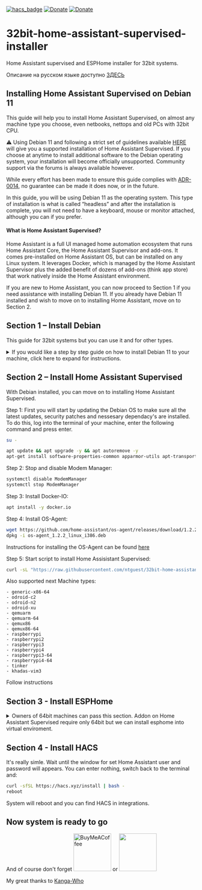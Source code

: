 [![hacs_badge](https://img.shields.io/badge/HAss-Installer-blue.svg)](https://www.home-assistant.io/)
[![Donate](https://img.shields.io/badge/donate-Pizza-yellow.svg)](https://www.buymeacoffee.com/ntguest)
[![Donate](https://img.shields.io/badge/donate-Yandex-blueviolet.svg)](https://yoomoney.ru/to/410011383527168)

# 32bit-home-assistant-supervised-installer
Home Assistant supervised and ESPHome installer for 32bit systems.

Описание на русском языке доступно [ЗДЕСЬ](https://github.com/ntguest/32bit-home-assistant-supervised-installer/blob/main/README-RUSSIAN.md)

## Installing Home Assistant Supervised on Debian 11

This guide will help you to install Home Assistant Supervised, on almost any machine type you choose, even netbooks, nettops and old PCs with 32bit CPU. 

:warning: Using Debian 11 and following a strict set of guidelines available [HERE](https://github.com/home-assistant/architecture/blob/master/adr/0014-home-assistant-supervised.md) will give you a supported installation of Home Assistant Supervised. If you choose at anytime to install additional software to the Debian operating system, your installation will become officially unsupported. Community support via the forums is always available however.

While every effort has been made to ensure this guide complies with [ADR-0014](https://github.com/home-assistant/architecture/blob/master/adr/0014-home-assistant-supervised.md), no guarantee can be made it does now, or in the future.

In this guide, you will be using Debian 11 as the operating system. This type of installation is what is called “headless” and after the installation is complete, you will not need to have a keyboard, mouse or monitor attached, although you can if you prefer.

#### What is Home Assistant Supervised? ####

Home Assistant is a full UI managed home automation ecosystem that runs Home Assistant Core, the Home Assistant Supervisor and add-ons. It comes pre-installed on Home Assistant OS, but can be installed on any Linux system. It leverages Docker, which is managed by the Home Assistant Supervisor plus the added benefit of dozens of add-ons (think app store) that work natively inside the Home Assistant environment.

If you are new to Home Assistant, you can now proceed to Section 1 if you need assistance with installing Debian 11. If you already have Debian 11 installed and wish to move on to installing Home Assistant, move on to Section 2.





## Section 1 – Install Debian

This guide for 32bit systems but you can use it and for other types.

<details>
  <summary> If you would like a step by step guide on how to install Debian 11 to your machine, click here to expand for instructions. </summary>


**1.1)** Start by downloading `mini.iso` from [HERE](https://deb.debian.org/debian/dists/Debian11.1/main/installer-i386/current/images/netboot/mini.iso). If you would prefer the full Debain image with all drivers, download `firmware-11.1.0-i386-DVD-1.iso` [HERE](https://cdimage.debian.org/cdimage/unofficial/non-free/cd-including-firmware/11.1.0+nonfree/i386/iso-dvd/firmware-11.1.0-i386-DVD-1.iso)

**1.2)** While Debian is downloading, you will need some other programs to help with the setup and installation. To burn the Debian ISO image to a USB thumb drive, you will use a program called Rufus which can be downloaded from [HERE](https://rufus.ie/). 

**1.3)** You will now create a bootable USB drive using Rufus and the Debian image you have downloaded. Insert a blank USB drive of at least 8gb into your PC, open Rufus and choose your USB from the drop-down menu. Now select the Debian ISO image you downloaded, and click Start. If you get any prompts, select OK or Yes to continue. When this has completed, you can move on.

**1.4)** Insert the USB you have just made into the new machine, connect a monitor, Ethernet cable, keyboard and mouse, and power on the machine. You will need to select the USB drive as the boot device, to do this, you will need to press something like F12 or DEL on your keyboard immediately when the machine is powered on.

**1.5)**	The first screen you should be able to select from is **Main Menu**, on this screen, select **Graphical Debian Installer**

**1.6)**	Next will be **Language**. Choose your language and click continue.

**1.7)**	Next will be **Select your location**. Choose your country and click continue.

**1.8)**	Next will be **Configure the keyboard**. Select your keyboard type and click continue. The installer will now perform some automated tasks which will take 1-2 minutes.

**1.9)**	Next will be **Configure the network**. Here you can name your machine, the default name will be `debian`. Choose a name and click continue. You can skip the next page by clicking continue as you do not need to set a domain name. 

**1.10)**	Next will be **Set up users and passwords**. You will be asked to create a password for the root user. Make a note of the password you choose here, and click continue.

**1.11)**	Next will be **Set up users and passwords** again. Enter a username, click continue and on the next screen, enter a password for this user account. Make note of both of these, you will need them later.

**1.12)**	Next will be **Configure the clock**. Select the correct time zone and click continue.

**1.13)**	Next will be **Partition Disks**. Select **Guided - use entire disk** and then click continue. On the next screen make sure the correct disk is selected and click continue. On the next screen select **All files in one partition** and click continue. On the next screen, make sure **Finish partitioning and write changes to disk** is selected, and click continue. On the next screen, select **Yes** and then click continue. The installer will now perform some automated tasks. This will take 1-2 mins.

**1.14)**	Next will be **Configure the package manager**. Select **Yes** and click continue. Select your Country and click continue. You can leave the default selection **deb.debian.org** selected, or select another mirror of your choosing, and click continue. Leave the next page blank and click continue. The installer will now perform some automated tasks. This will take a few minutes.

**1.15)**	Next will be **Install the GRUB bootloader**. Select **Yes** and click continue. Now select the drive you are installing Debian on, and click continue. The installer will now perform some automated tasks. This will take 1-2 mins and then installation will be complete.
  
</details>

## Section 2 – Install Home Assistant Supervised

With Debian installed, you can move on to installing Home Assistant Supervised.

Step 1: First you will start by updating the Debian OS to make sure all the latest updates, security patches and nessesary dependacy's are installed. To do this, log into the terminal of your machine, enter the following command and press enter.
```bash
su -
```
```bash
apt update && apt upgrade -y && apt autoremove -y
apt-get install software-properties-common apparmor-utils apt-transport-https ca-certificates curl dbus jq network-manager wget udisks2 libglib2.0-bin unzip -y
```

Step 2: Stop and disable Modem Manager:

```bash
systemctl disable ModemManager
systemctl stop ModemManager
```

Step 3: Install Docker-IO:

```bash
apt install -y docker.io
```

Step 4: Install OS-Agent:

```bash
wget https://github.com/home-assistant/os-agent/releases/download/1.2.2/os-agent_1.2.2_linux_i386.deb
dpkg -i os-agent_1.2.2_linux_i386.deb
```

Instructions for installing the OS-Agent can be found [here](https://github.com/home-assistant/os-agent/tree/main#using-home-assistant-supervised-on-debian)


Step 5: Start script to install Home Assisistant Supervised:

```bash
curl -sL "https://raw.githubusercontent.com/ntguest/32bit-home-assistant-supervised-installer/master/files/installer.sh" | bash -s -- -m qemux86
```

Also supported next Machine types:
```
- generic-x86-64
- odroid-c2
- odroid-n2
- odroid-xu
- qemuarm
- qemuarm-64
- qemux86
- qemux86-64
- raspberrypi
- raspberrypi2
- raspberrypi3
- raspberrypi4
- raspberrypi3-64
- raspberrypi4-64
- tinker
- khadas-vim3
```  
Follow instructions

## Section 3 - Install ESPHome

<details>
  <summary> Owners of 64bit machines can pass this section. Addon on Home Assistant Supervised require only 64bit but we can install esphome into virtual enviroment.</summary>


  Step 1: Install the following dependacy's with this command:

  ```bash  
export PATH=$PATH:/usr/sbin
apt-get install sudo python3-dev python3-venv python3-pip libffi-dev libssl-dev -y
  ```

  Step 2: Add user, folder and rights:
  
  ```bash  
useradd -rm esp -G dialout
cd /srv
mkdir esp
chown esp:esp esp
  ```

  Step 3: Install ESPHome 
  ```bash 
sudo -u esp -H -s
cd /srv/esp
python3 -m venv .
source bin/activate
  ```
  ```bash
python3 -m pip install wheel
export CRYPTOGRAPHY_DONT_BUILD_RUST=1
pip install cryptography==3.1.1
pip3 install esphome
exit
  ```

  Step 4: Add working folder and rights

  ```bash 
cd /usr/share/hassio/homeassistant
mkdir esphome
chown esp:esp esphome
  ```
  
  Step 5: Install service
  
  Start nano editor
  
  ```bash
nano /etc/systemd/system/esphome.service
  ```
  
  Next block copy and paste into editor
  
  ```
[Unit]
Description=Esphome
After=network.target
[Service]
Environment=PATH=/srv/esp/bin:/usr/sbin:/usr/bin:/sbin:/bin
Type=simple
User=root
WorkingDirectory=/usr/share/hassio/homeassistant/esphome
ExecStart=/srv/esp/bin/esphome config/ dashboard
Restart=always
[Install]
WantedBy=multi-user.target
  ```
  
  To finish press
  
  ```
  CTRL+O, Enter and CTRL+X
  ```
  
  Enable service
  ```bash
systemctl --system daemon-reload
systemctl enable esphome.service
  ```
  ESPHome panel you can add as Lovelace iframe panel with servers IP and port 6052
  
## Later you can update esphome with this commands:

  ```bash
su -
  ```
  ```bash
sudo -u esp -H -s
cd /srv/esp
source bin/activate
pip3 install -U esphome
exit
systemctl restart esphome.service
  ```
</details>

## Section 4 - Install HACS

It's really simle. Wait until the window for set Home Assistant user and password will appears. You can enter nothing, switch back to the terminal and:

```bash
curl -sfSL https://hacs.xyz/install | bash -
reboot
```

System will reboot and you can find HACS in integrations. 


## Now system is ready to go

  
And of course don't forget [<img src="https://www.buymeacoffee.com/assets/img/guidelines/download-assets-2.svg" alt="BuyMeACoffee" width="100">](https://www.buymeacoffee.com/ntguest)    or    [<img src="https://hsto.org/getpro/geektimes/post_images/7a9/b88/258/7a9b882584c6ea6ed1f48e96be00a187.png" width="100">](https://yoomoney.ru/to/410011383527168)

My great thanks to [Kanga-Who](https://github.com/Kanga-Who/home-assistant)
